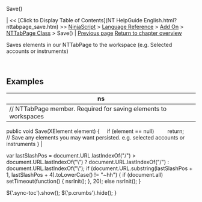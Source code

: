 ﻿










 


Save()







| &lt;&lt; [Click to Display Table of Contents](NT HelpGuide English.html?nttabpage_save.htm) &gt;&gt;
 [NinjaScript](ninjascript.htm) &gt; [Language Reference](language_reference_wip.htm) &gt; [Add On](add_on.htm) &gt; [NTTabPage Class](nttabpage_class.htm) &gt;
Save() | [Previous page](nttabpage_restore.htm)
[Return to chapter overview](nttabpage_class.htm)










Saves elements in our NTTabPage to the workspace (e.g. Selected accounts or instruments)


 



Examples
--------




| ns |
| --- |
| // NTTabPage member. Required for saving elements to workspaces
public void Save(XElement element)
{
     if (element == null)
         return;
 
     // Save any elements you may want persisted. e.g. selected accounts or instruments
} |






 
 var lastSlashPos = document.URL.lastIndexOf("/") &gt; document.URL.lastIndexOf("\\") ? document.URL.lastIndexOf("/") : document.URL.lastIndexOf("\\");
 if (document.URL.substring(lastSlashPos + 1, lastSlashPos + 4).toLowerCase() != "~hh") {
 if (document.all) setTimeout(function() {
 nsrInit();
 }, 20);
 else nsrInit();
 }
 
 
 $('.sync-toc').show();
 $('p.crumbs').hide();
 }
 
 
 



